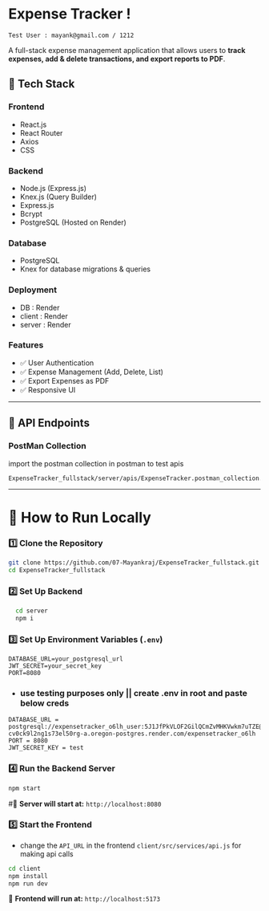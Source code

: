 # Expense Tracker !

`Test User : mayank@gmail.com / 1212`

A full-stack expense management application that allows users to **track expenses, add & delete transactions, and export reports to PDF**.

## 🚀 Tech Stack

### **Frontend**
- React.js
- React Router
- Axios
- CSS 

### **Backend**
- Node.js (Express.js)
- Knex.js (Query Builder)
- Express.js
- Bcrypt
- PostgreSQL (Hosted on Render)

### **Database**
- PostgreSQL
- Knex for database migrations & queries

### **Deployment**
- DB : Render
- client : Render
- server : Render

### **Features**

- ✅ User Authentication
- ✅ Expense Management (Add, Delete, List)
- ✅ Export Expenses as PDF
- ✅ Responsive UI

---

## 📌 API Endpoints 

### **PostMan Collection** 
import the postman collection in postman to test apis
```
ExpenseTracker_fullstack/server/apis/ExpenseTracker.postman_collection.json

``````
----


# 📌 How to Run Locally

### **1️⃣ Clone the Repository**
```sh
git clone https://github.com/07-Mayankraj/ExpenseTracker_fullstack.git
cd ExpenseTracker_fullstack
```

### **2️⃣ Set Up Backend**
```sh
  cd server
  npm i 
```

### **3️⃣ Set Up Environment Variables (`.env`)**
```env
DATABASE_URL=your_postgresql_url 
JWT_SECRET=your_secret_key
PORT=8080
```
- ### use testing purposes only || create .env in root and paste below creds
```env
DATABASE_URL = postgresql://expensetracker_o6lh_user:5J1JfPkVLOF2GilQCmZvMHKVwkm7uTZE@dpg-cv0ck9l2ng1s73el50rg-a.oregon-postgres.render.com/expensetracker_o6lh
PORT = 8080
JWT_SECRET_KEY = test
```


### **4️⃣ Run the Backend Server**
```sh
npm start
```
#📌 **Server will start at:** `http://localhost:8080`

### **5️⃣ Start the Frontend**
- change the `API_URL` in the frontend   `client/src/services/api.js` for making api calls
```sh
cd client
npm install
npm run dev
```
📌 **Frontend will run at:** `http://localhost:5173`

